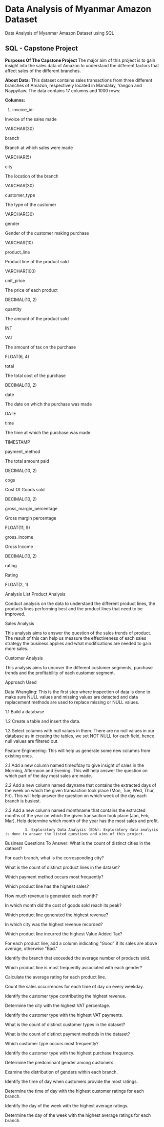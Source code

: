 # Data Analysis of Myanmar Amazon Dataset
Data Analysis of Myanmar Amazon Dataset using SQL

## SQL - Capstone Project

**Purposes Of The Capstone Project**
The major aim of this project is to gain insight into the sales data of Amazon to understand the different factors that affect sales of the different branches.

**About Data:**
This dataset contains sales transactions from three different branches of Amazon, respectively located in Mandalay, Yangon and Naypyitaw. The data contains 17 columns and 1000 rows:

**Columns:**
1. invoice_id: 

Invoice of the sales made

VARCHAR(30)

branch

Branch at which sales were made

VARCHAR(5)

city

The location of the branch

VARCHAR(30)

customer_type

The type of the customer

VARCHAR(30)

gender

Gender of the customer making purchase

VARCHAR(10)

product_line

Product line of the product sold

VARCHAR(100)

unit_price

The price of each product

DECIMAL(10, 2)

quantity

The amount of the product sold

INT

VAT

The amount of tax on the purchase

FLOAT(6, 4)

total

The total cost of the purchase

DECIMAL(10, 2)

date

The date on which the purchase was made

DATE

time

The time at which the purchase was made

TIMESTAMP

payment_method

The total amount paid

DECIMAL(10, 2)

cogs

Cost Of Goods sold

DECIMAL(10, 2)

gross_margin_percentage

Gross margin percentage

FLOAT(11, 9)

gross_income

Gross Income

DECIMAL(10, 2)

rating

Rating

FLOAT(2, 1)


Analysis List
Product Analysis

Conduct analysis on the data to understand the different product lines, the products lines performing best and the product lines that need to be improved.

Sales Analysis

This analysis aims to answer the question of the sales trends of product. The result of this can help us measure the effectiveness of each sales strategy the business applies and what modifications are needed to gain more sales.

Customer Analysis

This analysis aims to uncover the different customer segments, purchase trends and the profitability of each customer segment.


Approach Used

Data Wrangling: This is the first step where inspection of data is done to make sure NULL values and missing values are detected and data replacement methods are used to replace missing or NULL values.


1.1          Build a database

1.2          Create a table and insert the data.

1.3          Select columns with null values in them. There are no null values in our database as in creating the tables, we set NOT  NULL for each field, hence null values are filtered out.


Feature Engineering: This will help us generate some new columns from existing ones.


2.1           Add a new column named timeofday to give insight of sales in the Morning, Afternoon and Evening. This will help answer the question on which part of the day most sales are made.

2.2          Add a new column named dayname that contains the extracted days of the week on which the given transaction took place (Mon, Tue, Wed, Thur, Fri). This will help answer the question on which week of the day each branch is busiest.

2.3        Add a new column named monthname that contains the extracted months of the year on which the given transaction took place (Jan, Feb, Mar). Help determine which month of the year has the most sales and profit.


             3. Exploratory Data Analysis (EDA): Exploratory data analysis is done to answer the listed questions and aims of this project.

Business Questions To Answer:
What is the count of distinct cities in the dataset?

For each branch, what is the corresponding city?

What is the count of distinct product lines in the dataset?

Which payment method occurs most frequently?

Which product line has the highest sales?

How much revenue is generated each month?

In which month did the cost of goods sold reach its peak?

Which product line generated the highest revenue?

In which city was the highest revenue recorded?

Which product line incurred the highest Value Added Tax?

For each product line, add a column indicating "Good" if its sales are above average, otherwise "Bad."

Identify the branch that exceeded the average number of products sold.

Which product line is most frequently associated with each gender?

Calculate the average rating for each product line.

Count the sales occurrences for each time of day on every weekday.

Identify the customer type contributing the highest revenue.

Determine the city with the highest VAT percentage.

Identify the customer type with the highest VAT payments.

What is the count of distinct customer types in the dataset?

What is the count of distinct payment methods in the dataset?

Which customer type occurs most frequently?

Identify the customer type with the highest purchase frequency.

Determine the predominant gender among customers.

Examine the distribution of genders within each branch.

Identify the time of day when customers provide the most ratings.

Determine the time of day with the highest customer ratings for each branch.

Identify the day of the week with the highest average ratings.

Determine the day of the week with the highest average ratings for each branch.




